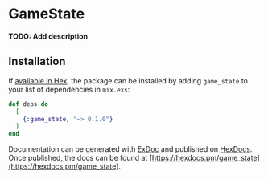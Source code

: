 # GameState

**TODO: Add description**

## Installation

If [available in Hex](https://hex.pm/docs/publish), the package can be installed
by adding `game_state` to your list of dependencies in `mix.exs`:

```elixir
def deps do
  [
    {:game_state, "~> 0.1.0"}
  ]
end
```

Documentation can be generated with [ExDoc](https://github.com/elixir-lang/ex_doc)
and published on [HexDocs](https://hexdocs.pm). Once published, the docs can
be found at [https://hexdocs.pm/game_state](https://hexdocs.pm/game_state).

